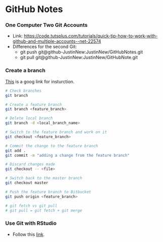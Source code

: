 GitHub Notes
==========

### One Computer Two Git Accounts
  - Link: https://code.tutsplus.com/tutorials/quick-tip-how-to-work-with-github-and-multiple-accounts--net-22574
  - Differences for the second Git:
    - git push git@github-JustinNew:JustinNew/GitHubNotes.git
    - git pull git@github-JustinNew:JustinNew/GitHubNote.git

### Create a branch 

[This](https://confluence.atlassian.com/bitbucket/branching-a-repository-223217999.html) is a goog link for insturction.

```sh
# Check branches
git branch

# Create a feature branch
git branch <feature_branch>

# Delete local branch
git branch -d <local_branch_name>

# Switch to the feature branch and work on it
git checkout <feature_branch>

# Commit the change to the feature branch
git add . 
git commit -m "adding a change from the feature branch"

# Discard changes made
git checkout -- <file>

# Switch back to the master branch
git checkout master

# Push the feature branch to Bitbucket
git push origin <feature_branch>

# git fetch vs git pull
# git pull = git fetch + git merge
```

### Use Git with RStudio

  - Follow this [link](https://jennybc.github.io/2014-05-12-ubc/ubc-r/session03_git.html).
